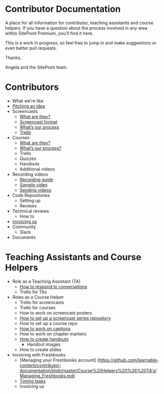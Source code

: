 # Contributor Documentation
A place for all information for contributor, teaching assistants and course helpers. If you have a question about the process involved in any area within SitePoint Premium, you'll find it here.

This is a work in progress, so feel free to jump in and make suggestions or even better pull requests. 

Thanks,

Angela and the SitePoint team.

# Contributors
- What we’re like
- [Pitching an idea](https://github.com/learnable-content/contributor-documentation/blob/master/Contributors/Pitch.md)
- Screencasts
   - [What are they?](https://github.com/learnable-content/contributor-documentation/blob/master/Contributors/Screencasts.md)
   - [Screencast format](https://github.com/learnable-content/contributor-documentation/blob/master/Contributors/Format.md)
   - [What’s our process](https://github.com/learnable-content/contributor-documentation/blob/master/Contributors/Process.md)
   - [Trello](https://github.com/learnable-content/contributor-documentation/blob/master/Contributors/ScreencastTrello.md)
- Courses
   - [What are they?](https://github.com/learnable-content/contributor-documentation/blob/master/Contributors/Courses.md)
   - [What’s our process?](https://github.com/learnable-content/contributor-documentation/blob/master/Contributors/CourseProcess.md)
   - Trello
   - Quizzes
   - Handouts
   - Additional videos
- Recording videos
   - [Recording guide](https://github.com/learnable-content/contributor-documentation/blob/master/Contributors/Recording.md)
   - [Sample video](https://github.com/learnable-content/contributor-documentation/blob/master/Contributors/Sample.md)
   - [Sending videos](https://github.com/learnable-content/contributor-documentation/blob/master/Contributors/SendingVideos.md)
- Code Repositories
   - Setting up
   - Reviews
- Technical reviews
   - How to 
- [Invoicing us](xhttps://github.com/learnable-content/contributor-documentation/blob/master/Contributors/Invoicing.md)
- Community
  - Slack
- Documents

# Teaching Assistants and Course Helpers
- Role as a Teaching Assistant (TA)
    - [How to respond to conversations](https://github.com/learnable-content/contributor-documentation/blob/master/Course%20Helpers%20%26%20TA's/Conversations.md)
    - Trello for TAs
- Roles as a Course Helper
   - Trello for screencasts
   - Trello for courses 
   - How to work on screencast posters
   - [How to set up a screencast series repository](https://github.com/learnable-content/contributor-documentation/blob/master/Course%20Helpers%20%26%20TA's/Repositories.md)
   - How to set up a course repo
   - [How to work on captions](https://github.com/learnable-content/contributor-documentation/blob/master/Course%20Helpers%20%26%20TA's/Captions.md)
   - How to work on chapter markers
   - [How to create handouts](https://github.com/learnable-content/contributor-documentation/blob/master/Course%20Helpers%20%26%20TA's/Handouts.md)
      - Handout images 
   - How to create slides
- Invoicing with Freshbooks
   - [Managing your Freshbooks account] (https://github.com/learnable-content/contributor-documentation/blob/master/Course%20Helpers%20%26%20TA's/Managing_Freshbooks.md)
   - [Timing tasks](https://github.com/learnable-content/contributor-documentation/blob/master/Course%20Helpers%20%26%20TA's/Timingtasks.md)
   - Invoicing us
